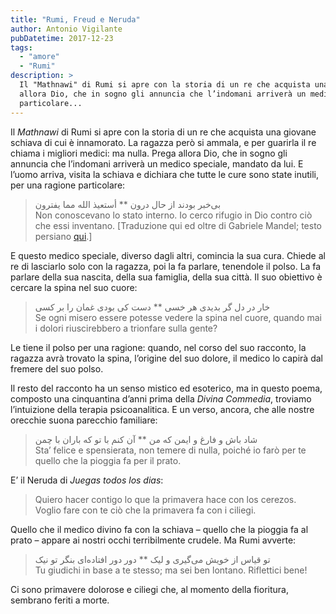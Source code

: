 ```yaml
---
title: "Rumi, Freud e Neruda"
author: Antonio Vigilante
pubDatetime: 2017-12-23
tags: 
  - "amore"
  - "Rumi"
description: >
  Il "Mathnawi" di Rumi si apre con la storia di un re che acquista una giovane schiava di cui è innamorato. La ragazza però si ammala, e per guarirla il re chiama i migliori medici: ma nulla. Prega 
  allora Dio, che in sogno gli annuncia che l’indomani arriverà un medico speciale, mandato da lui. E l’uomo arriva, visita la schiava e dichiara che tutte le cure sono state inutili, per una ragione 
  particolare...
---
```


Il _Mathnawi_ di Rumi si apre con la storia di un re che acquista una giovane schiava di cui è innamorato. La ragazza però si ammala, e per guarirla il re chiama i migliori medici: ma nulla. Prega allora Dio, che in sogno gli annuncia che l’indomani arriverà un medico speciale, mandato da lui. E l’uomo arriva, visita la schiava e dichiara che tutte le cure sono state inutili, per una ragione particolare:

> بی‌‌خبر بودند از حال درون \*\* أستعیذ الله مما یفترون‌‌  
> Non conoscevano lo stato interno. Io cerco rifugio in Dio contro ciò che essi inventano. \[Traduzione qui ed oltre di Gabriele Mandel; testo persiano [qui](http://www.masnavi.net/).\]

E questo medico speciale, diverso dagli altri, comincia la sua cura. Chiede al re di lasciarlo solo con la ragazza, poi la fa parlare, tenendole il polso. La fa parlare della sua nascita, della sua famiglia, della sua città. Il suo obiettivo è cercare la spina nel suo cuore:

> خار در دل گر بدیدی هر خسی \*\* دست کی بودی غمان را بر کسی‌‌  
> Se ogni misero essere potesse vedere la spina nel cuore, quando mai i dolori riuscirebbero a trionfare sulla gente?

Le tiene il polso per una ragione: quando, nel corso del suo racconto, la ragazza avrà trovato la spina, l’origine del suo dolore, il medico lo capirà dal fremere del suo polso.

Il resto del racconto ha un senso mistico ed esoterico, ma in questo poema, composto una cinquantina d’anni prima della _Divina Commedia_, troviamo l’intuizione della terapia psicoanalitica. E un verso, ancora, che alle nostre orecchie suona parecchio familiare:

> شاد باش و فارغ و ایمن که من \*\* آن کنم با تو که باران با چمن‌‌   
 Sta’ felice e spensierata, non temere di nulla, poiché io farò per te quello che la pioggia fa per il prato.  

E’ il Neruda di _Juegas todos los dias_:

> Quiero hacer contigo lo que la primavera hace con los cerezos.  
> Voglio fare con te ciò che la primavera fa con i ciliegi.

Quello che il medico divino fa con la schiava – quello che la pioggia fa al prato – appare ai nostri occhi terribilmente crudele. Ma Rumi avverte:

> تو قیاس از خویش می‌‌گیری و لیک \*\* دور دور افتاده‌‌ای بنگر تو نیک‌‌  
> Tu giudichi in base a te stesso; ma sei ben lontano. Riflettici bene!

Ci sono primavere dolorose e ciliegi che, al momento della fioritura, sembrano feriti a morte.
